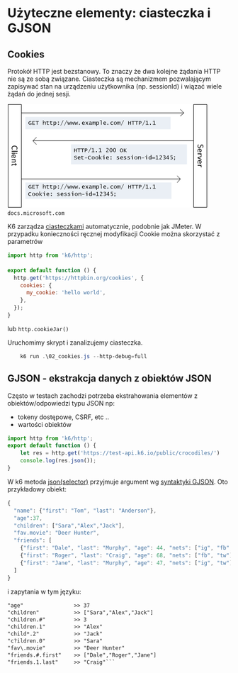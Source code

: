 # Użyteczne elementy: ciasteczka i GJSON

## Cookies

Protokół HTTP jest bezstanowy. To znaczy że dwa kolejne żądania HTTP nie są ze sobą związane. Ciasteczka są mechanizmem pozwalającym zapisywać stan na urządzeniu użytkownika (np. sessionId) i wiązać wiele żądań do jednej sesji.

![cookies](img/cookies.png)
``docs.microsoft.com``


K6 zarządza [ciasteczkami](https://k6.io/docs/using-k6/cookies/) automatycznie, podobnie jak JMeter. W przypadku konieczności ręcznej modyfikacji Cookie można skorzystać z parametrów

```javascript
import http from 'k6/http';

export default function () {
  http.get('https://httpbin.org/cookies', {
    cookies: {
      my_cookie: 'hello world',
    },
  });
}
```

lub `http.cookieJar()`
 
Uruchomimy skrypt i zanalizujemy ciasteczka.

```powershell
    k6 run .\02_cookies.js --http-debug=full
```

## GJSON - ekstrakcja danych z obiektów JSON

Często w testach zachodzi potrzeba ekstrahowania elementów z obiektów/odpowiedzi typu JSON np:
- tokeny dostępowe, CSRF, etc ..
- wartości obiektów


```javascript
import http from 'k6/http';
export default function () {
    let res = http.get('https://test-api.k6.io/public/crocodiles/')
    console.log(res.json());
}

```
W k6 metoda [json(selector)](https://k6.io/docs/javascript-api/k6-http/response/response-json-selector/) przyjmuje argument wg [syntaktyki GJSON](https://github.com/tidwall/gjson#path-syntax). Oto przykładowy obiekt:

```javascript
{
  "name": {"first": "Tom", "last": "Anderson"},
  "age":37,
  "children": ["Sara","Alex","Jack"],
  "fav.movie": "Deer Hunter",
  "friends": [
    {"first": "Dale", "last": "Murphy", "age": 44, "nets": ["ig", "fb", "tw"]},
    {"first": "Roger", "last": "Craig", "age": 68, "nets": ["fb", "tw"]},
    {"first": "Jane", "last": "Murphy", "age": 47, "nets": ["ig", "tw"]}
  ]
}
```
i zapytania w tym języku:

```"name.last"          >> "Anderson"
"age"                >> 37
"children"           >> ["Sara","Alex","Jack"]
"children.#"         >> 3
"children.1"         >> "Alex"
"child*.2"           >> "Jack"
"c?ildren.0"         >> "Sara"
"fav\.movie"         >> "Deer Hunter"
"friends.#.first"    >> ["Dale","Roger","Jane"]
"friends.1.last"     >> "Craig"```
